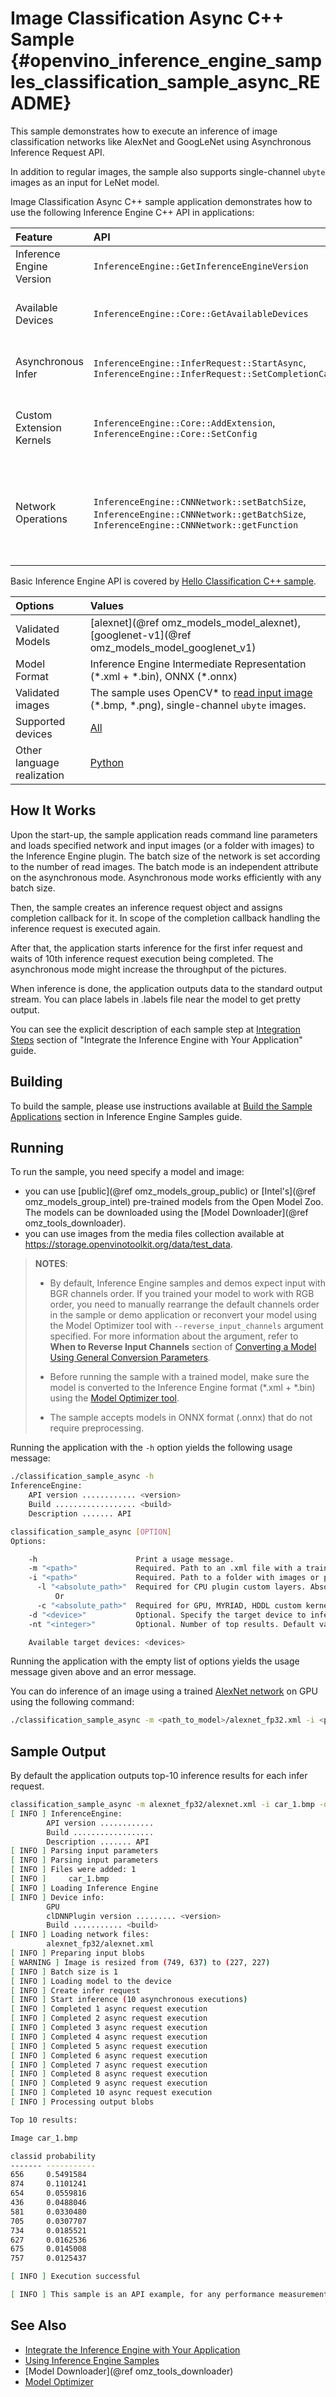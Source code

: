 # Image Classification Async C++ Sample {#openvino_inference_engine_samples_classification_sample_async_README}

This sample demonstrates how to execute an inference of image classification networks like AlexNet and GoogLeNet using Asynchronous Inference Request API.

In addition to regular images, the sample also supports single-channel `ubyte` images as an input for LeNet model.

Image Classification Async C++ sample application demonstrates how to use the following Inference Engine C++ API in applications:

| Feature    | API  | Description |
|:---     |:--- |:---
|Inference Engine Version| `InferenceEngine::GetInferenceEngineVersion` | Get Inference Engine API version
|Available Devices|`InferenceEngine::Core::GetAvailableDevices`| Get version information of the devices for inference
| Asynchronous Infer | `InferenceEngine::InferRequest::StartAsync`, `InferenceEngine::InferRequest::SetCompletionCallback` | Do asynchronous inference with callback
|Custom Extension Kernels|`InferenceEngine::Core::AddExtension`, `InferenceEngine::Core::SetConfig`| Load extension library and config to the device
| Network Operations | `InferenceEngine::CNNNetwork::setBatchSize`, `InferenceEngine::CNNNetwork::getBatchSize`, `InferenceEngine::CNNNetwork::getFunction` |  Managing of network, operate with its batch size. Setting batch size using input image count.

Basic Inference Engine API is covered by [Hello Classification C++ sample](../hello_classification/README.md).

| Options  | Values |
|:---                              |:---
| Validated Models                 | [alexnet](@ref omz_models_model_alexnet), [googlenet-v1](@ref omz_models_model_googlenet_v1)
| Model Format                     | Inference Engine Intermediate Representation (\*.xml + \*.bin), ONNX (\*.onnx)
| Validated images                 | The sample uses OpenCV\* to [read input image](https://docs.opencv.org/master/d4/da8/group__imgcodecs.html#ga288b8b3da0892bd651fce07b3bbd3a56) (\*.bmp, \*.png), single-channel `ubyte` images.
| Supported devices                | [All](../../../docs/IE_DG/supported_plugins/Supported_Devices.md) |
| Other language realization       | [Python](../../ie_bridges/python/sample/classification_sample_async/README.md) |

## How It Works

Upon the start-up, the sample application reads command line parameters and loads specified network and input images (or a
folder with images) to the Inference Engine plugin. The batch size of the network is set according to the number of read images. The batch mode is an independent attribute on the asynchronous mode. Asynchronous mode works efficiently with any batch size.

Then, the sample creates an inference request object and assigns completion callback for it. In scope of the completion callback
handling the inference request is executed again.

After that, the application starts inference for the first infer request and waits of 10th inference request execution being completed. The asynchronous mode might increase the throughput of the pictures.

When inference is done, the application outputs data to the standard output stream. You can place labels in .labels file near the model to get pretty output.

You can see the explicit description of
each sample step at [Integration Steps](../../../docs/IE_DG/Integrate_with_customer_application_new_API.md) section of "Integrate the Inference Engine with Your Application" guide.

## Building

To build the sample, please use instructions available at [Build the Sample Applications](../../../docs/IE_DG/Samples_Overview.md) section in Inference Engine Samples guide.

## Running

To run the sample, you need specify a model and image:

- you can use [public](@ref omz_models_group_public) or [Intel's](@ref omz_models_group_intel) pre-trained models from the Open Model Zoo. The models can be downloaded using the [Model Downloader](@ref omz_tools_downloader).
- you can use images from the media files collection available at https://storage.openvinotoolkit.org/data/test_data.

> **NOTES**:
>
> - By default, Inference Engine samples and demos expect input with BGR channels order. If you trained your model to work with RGB order, you need to manually rearrange the default channels order in the sample or demo application or reconvert your model using the Model Optimizer tool with `--reverse_input_channels` argument specified. For more information about the argument, refer to **When to Reverse Input Channels** section of [Converting a Model Using General Conversion Parameters](../../../docs/MO_DG/prepare_model/convert_model/Converting_Model_General.md).
>
> - Before running the sample with a trained model, make sure the model is converted to the Inference Engine format (\*.xml + \*.bin) using the [Model Optimizer tool](../../../docs/MO_DG/Deep_Learning_Model_Optimizer_DevGuide.md).
>
> - The sample accepts models in ONNX format (.onnx) that do not require preprocessing.

Running the application with the `-h` option yields the following usage message:

```sh
./classification_sample_async -h
InferenceEngine:
    API version ............ <version>
    Build .................. <build>
    Description ....... API

classification_sample_async [OPTION]
Options:

    -h                      Print a usage message.
    -m "<path>"             Required. Path to an .xml file with a trained model.
    -i "<path>"             Required. Path to a folder with images or path to an image files: a .ubyte file for LeNet and a .bmp file for the other networks.
      -l "<absolute_path>"  Required for CPU plugin custom layers. Absolute path to a shared library with the kernels implementations
          Or
      -c "<absolute_path>"  Required for GPU, MYRIAD, HDDL custom kernels. Absolute path to the .xml config file with the kernels descriptions.
    -d "<device>"           Optional. Specify the target device to infer on (the list of available devices is shown below). Default value is CPU. Use "-d HETERO:<comma_separated_devices_list>" format to specify HETERO plugin. Sample will look for a suitable plugin for device specified.
    -nt "<integer>"         Optional. Number of top results. Default value is 10.

    Available target devices: <devices>

```

Running the application with the empty list of options yields the usage message given above and an error message.

You can do inference of an image using a trained [AlexNet network](https://docs.openvinotoolkit.org/latest/omz_models_model_alexnet.html) on GPU using the following command:

```sh
./classification_sample_async -m <path_to_model>/alexnet_fp32.xml -i <path_to_image>/cat.bmp -d GPU
```

## Sample Output

By default the application outputs top-10 inference results for each infer request.

```sh
classification_sample_async -m alexnet_fp32/alexnet.xml -i car_1.bmp -d GPU
[ INFO ] InferenceEngine:
        API version ............
        Build ..................
        Description ....... API
[ INFO ] Parsing input parameters
[ INFO ] Parsing input parameters
[ INFO ] Files were added: 1
[ INFO ]     car_1.bmp
[ INFO ] Loading Inference Engine
[ INFO ] Device info:
        GPU
        clDNNPlugin version ......... <version>
        Build ........... <build>
[ INFO ] Loading network files:
        alexnet_fp32/alexnet.xml
[ INFO ] Preparing input blobs
[ WARNING ] Image is resized from (749, 637) to (227, 227)
[ INFO ] Batch size is 1
[ INFO ] Loading model to the device
[ INFO ] Create infer request
[ INFO ] Start inference (10 asynchronous executions)
[ INFO ] Completed 1 async request execution
[ INFO ] Completed 2 async request execution
[ INFO ] Completed 3 async request execution
[ INFO ] Completed 4 async request execution
[ INFO ] Completed 5 async request execution
[ INFO ] Completed 6 async request execution
[ INFO ] Completed 7 async request execution
[ INFO ] Completed 8 async request execution
[ INFO ] Completed 9 async request execution
[ INFO ] Completed 10 async request execution
[ INFO ] Processing output blobs

Top 10 results:

Image car_1.bmp

classid probability
------- -----------
656     0.5491584
874     0.1101241
654     0.0559816
436     0.0488046
581     0.0330480
705     0.0307707
734     0.0185521
627     0.0162536
675     0.0145008
757     0.0125437

[ INFO ] Execution successful

[ INFO ] This sample is an API example, for any performance measurements please use the dedicated benchmark_app tool
```

## See Also

- [Integrate the Inference Engine with Your Application](../../../docs/IE_DG/Integrate_with_customer_application_new_API.md)
- [Using Inference Engine Samples](../../../docs/IE_DG/Samples_Overview.md)
- [Model Downloader](@ref omz_tools_downloader)
- [Model Optimizer](../../../docs/MO_DG/Deep_Learning_Model_Optimizer_DevGuide.md)
